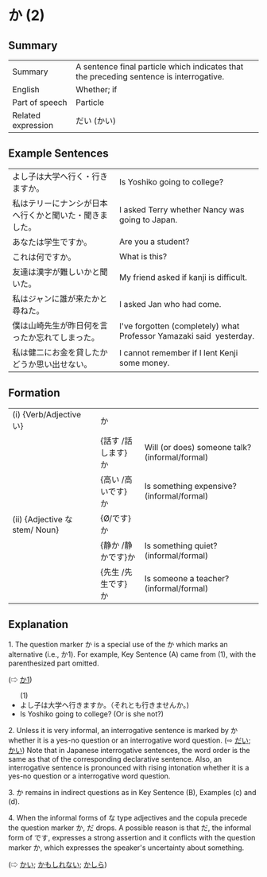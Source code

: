 # か (2)

## Summary

<table><tr>   <td>Summary</td>   <td>A sentence final particle which indicates that the preceding sentence is interrogative.</td></tr><tr>   <td>English</td>   <td>Whether; if</td></tr><tr>   <td>Part of speech</td>   <td>Particle</td></tr><tr>   <td>Related expression</td>   <td>だい (かい)</td></tr></table>

## Example Sentences

<table><tr>   <td>よし子は大学へ行く・行きますか。</td>   <td>Is Yoshiko going to college?</td></tr><tr>   <td>私はテリーにナンシが日本へ行くかと聞いた・聞きました。</td>   <td>I asked Terry whether Nancy was going to Japan.</td></tr><tr>   <td>あなたは学生ですか。</td>   <td>Are you a student?</td></tr><tr>   <td>これは何ですか。</td>   <td>What is this?</td></tr><tr>   <td>友達は漢字が難しいかと聞いた。</td>   <td>My friend asked if kanji is difficult.</td></tr><tr>   <td>私はジャンに誰が来たかと尋ねた。</td>   <td>I asked Jan who had come.</td></tr><tr>   <td>僕は山崎先生が昨日何を言ったか忘れてしまった。</td>   <td>I've forgotten (completely) what Professor Yamazaki said &nbsp;yesterday.</td></tr><tr>   <td>私は健二にお金を貸したかどうか思い出せない。</td>   <td>I cannot remember if I lent Kenji some money.</td></tr></table>

## Formation

<table class="table"><tbody><tr class="tr head"><td class="td"><span class="numbers">(i)</span> <span> <span class="bold">{Verb/Adjective い}</span></span></td><td class="td"><span class="concept">か</span> </td><td class="td"><span>&nbsp;</span></td></tr><tr class="tr"><td class="td"><span>&nbsp;</span></td><td class="td"><span>{話す /話します} <span class="concept">か</span></span></td><td class="td"><span>Will    (or does) someone talk? (informal/formal)</span> </td></tr><tr class="tr"><td class="td"><span>&nbsp;</span></td><td class="td"><span>{高い /高いです} <span class="concept">か</span></span></td><td class="td"><span>Is    something expensive? (informal/formal)</span> </td></tr><tr class="tr head"><td class="td"><span class="numbers">(ii)</span> <span> <span class="bold">{Adjective な stem/   Noun}</span></span></td><td class="td"><span>{</span><span class="concept">Ø</span><span>/<span class="concept">です</span>} <span class="concept">か</span></span></td><td class="td"><span>&nbsp;</span></td></tr><tr class="tr"><td class="td"><span>&nbsp;</span></td><td class="td"><span>{静か /静か<span class="concept">です</span>}<span class="concept">か</span></span></td><td class="td"><span>Is    something quiet? (informal/formal)</span> </td></tr><tr class="tr"><td class="td"><span>&nbsp;</span></td><td class="td"><span>{先生 /先生<span class="concept">です</span>} <span class="concept">か</span></span></td><td class="td"><span>Is    someone a teacher? (informal/formal)</span> </td></tr></tbody></table>

## Explanation

<p>1. The question marker <span class="cloze">か</span> is a special use of the <span class="cloze">か</span> which marks an alternative (i.e., か1). For example, Key Sentence (A) came from (1), with the parenthesized part omitted.</p>  <p>(⇨ <a href="#㊦ か (1)">か1</a>)</p>  <ul>(1) <li>よし子は大学へ行きます<span class="cloze">か</span>。（それとも行きません<span class="cloze">か</span>。)</li> <li>Is Yoshiko going to college? (Or is she not?)</li> </ul>  <p>2. Unless it is very informal, an interrogative sentence is marked by <span class="cloze">か</span> whether it is a yes-no question or an interrogative word question. (⇨ <a href="#㊦ だい">だい</a>; <a href="#㊦ かい">かい</a>) Note that in Japanese interrogative sentences, the word order is the same as that of the corresponding declarative sentence. Also, an interrogative sentence is pronounced with rising intonation whether it is a yes-no question or a interrogative word question.</p>  <p>3. <span class="cloze">か</span> remains in indirect questions as in Key Sentence (B), Examples (c) and (d).</p>  <p>4. When the informal forms of な type adjectives and the copula precede the question marker <span class="cloze">か</span>, だ drops. A possible reason is that だ, the informal form of です, expresses a strong assertion and it conflicts with the question marker <span class="cloze">か</span>, which expresses the speaker's uncertainty about something.</p>  <p>(⇨ <a href="#㊦ かい">かい</a>; <a href="#㊦ かもしれない">かもしれない</a>; <a href="#㊦ かしら">かしら</a>)</p>

